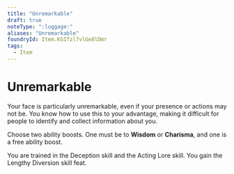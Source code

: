 ```yaml
---
title: "Unremarkable"
draft: true
noteType: ":luggage:"
aliases: "Unremarkable"
foundryId: Item.KGITzl7vlGe8lDmr
tags:
  - Item
---
```


# Unremarkable

Your face is particularly unremarkable, even if your presence or actions may not be. You know how to use this to your advantage, making it difficult for people to identify and collect information about you.

Choose two ability boosts. One must be to **Wisdom** or **Charisma**, and one is a free ability boost.

You are trained in the Deception skill and the Acting Lore skill. You gain the Lengthy Diversion skill feat.
